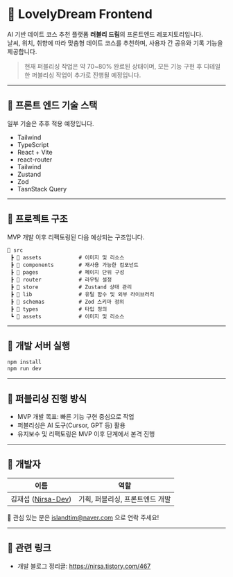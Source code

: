 # 🌸 LovelyDream Frontend

AI 기반 데이트 코스 추천 플랫폼 **러블리 드림**의 프론트엔드 레포지토리입니다.  
날씨, 위치, 취향에 따라 맞춤형 데이트 코스를 추천하며, 사용자 간 공유와 기록 기능을 제공합니다.

> 현재 퍼블리싱 작업은 약 70~80% 완료된 상태이며, 모든 기능 구현 후 디테일한 퍼블리싱 작업이 추가로 진행될 예정입니다.

---

## 📌 프론트 엔드 기술 스택
일부 기술은 추후 적용 예정입니다.  
- Tailwind
- TypeScript
- React + Vite
- react-router
- Tailwind 
- Zustand
- Zod
- TasnStack Query

---

## 🧩 프로젝트 구조
MVP 개발 이후 리펙토링된 다음 예상되는 구조입니다.
```
📁 src
 ┣ 📁 assets            # 이미지 및 리소스
 ┣ 📁 components        # 재사용 가능한 컴포넌트
 ┣ 📁 pages             # 페이지 단위 구성
 ┣ 📁 router            # 라우팅 설정
 ┣ 📁 store             # Zustand 상태 관리
 ┣ 📁 lib               # 유틸 함수 및 외부 라이브러리
 ┣ 📁 schemas           # Zod 스키마 정의
 ┣ 📁 types             # 타입 정의
 ┗ 📁 assets            # 이미지 및 리소스
```

---

## 🚀 개발 서버 실행

```bash
npm install
npm run dev
```

---

## 🧪 퍼블리싱 진행 방식

- MVP 개발 목표: 빠른 기능 구현 중심으로 작업  
- 퍼블리싱은 AI 도구(Cursor, GPT 등) 활용  
- 유지보수 및 리팩토링은 MVP 이후 단계에서 본격 진행  

---

## 👤 개발자

| 이름 | 역할 |
|------|------|
| 김재섭 ([Nirsa-Dev](https://github.com/Nirsa-Dev)) | 기획, 퍼블리싱, 프론트엔드 개발 |

📧 관심 있는 분은 islandtim@naver.com 으로 연락 주세요!

---

## 📎 관련 링크

- 개발 블로그 정리글: https://nirsa.tistory.com/467
